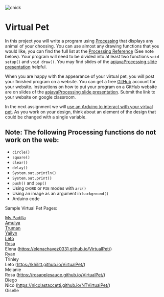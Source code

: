![chick](https://github.com/user-attachments/assets/cd57996c-7b2d-4028-a180-4a5b46947c86)

Virtual Pet
=============

In this project you will write a program using [Processing](https://processing.org) that displays any animal of your choosing. You can use almost any drawing functions that you would like, you can find the full list at the [Processing Reference](https://processing.org/reference) (See note below).  Your program will need to be divided into at least two functions `void setup()` and `void draw()`. You may find slides of the [apjavaProcessing slide presentation](https://docs.google.com/presentation/d/1DUtunRnAj5jY_YvGynqyXmAyOOCeLYLn17qAXDr2NfE/edit?usp=sharing) helpful. 

When you are happy with the appearance of your virtual pet, you will post your finished program on a website. You can get a free [GitHub](https://github.com) account for your website. Instructions on how to put your program on a GitHub website are on slides of the [apjavaProcessing slide presentation](https://docs.google.com/presentation/d/1FIV9P78JnVVpMvpW-TOuUO0uFG8pLYE3kHGJubOZXEE/edit?usp=sharing). Submit the link to your website on google classroom.

In the next assignment we will [use an Arduino to interact with your virtual pet](https://github.com/APCSLowell/LightSensorController#use-an-adafruit-circuit-playground-as-an-input-device-in-a-processing-program). As you work on your design, think about an element of the design that could be changed with a single variable.

Note: The following Processing functions do not work on the web:
----------------------------------------------------------
+ `circle()`
+ `square()`
+ `clear()`
+ `delay()`
+ `System.out.println()`
+ `System.out.print()`
+ `push()` and `pop()`
+ Using `CHORD` or `PIE` modes with `arc()`
+ Using an image as an argument in `background()`
+ Arduino code

Sample Virtual Pet Pages: 

[Ms.Padilla](https://mspadilla.github.io/VirtualPet/) <br>
[Amulya](https://amul-gif.github.io/VirtualPet_Amulya/) <br>
[Truman](https://truman-ev.github.io/VirtualPet_Truman/) <br>
[Yailyn](https://yailyn441.github.io/VirtualPet/) <br>
[Leto](https://khilitt.github.io/VirtualPet/) <br>
[Rosa](https://rosapplesauce.github.io/VirtualPet/) <br>
Elena (https://elenachavez0331.github.io/VirtualPet/) <br>
Ryan <br>
Trinley <br>
Leto (https://khilitt.github.io/VirtualPet/) <br>
Melanie <br>
Rosa (https://rosapplesauce.github.io/VirtualPet/) <br>
Diego <br>
Nico (https://nicolastaccetti.github.io/NTVirtualPet/) <br>
Giselle <br>



